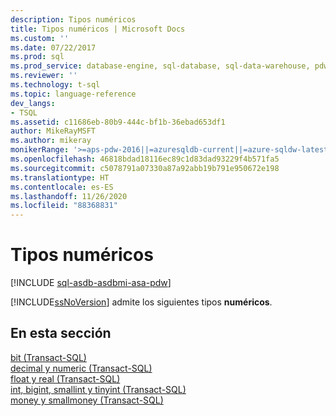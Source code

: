 ```yaml
---
description: Tipos numéricos
title: Tipos numéricos | Microsoft Docs
ms.custom: ''
ms.date: 07/22/2017
ms.prod: sql
ms.prod_service: database-engine, sql-database, sql-data-warehouse, pdw
ms.reviewer: ''
ms.technology: t-sql
ms.topic: language-reference
dev_langs:
- TSQL
ms.assetid: c11686eb-80b9-444c-bf1b-36ebad653df1
author: MikeRayMSFT
ms.author: mikeray
monikerRange: '>=aps-pdw-2016||=azuresqldb-current||=azure-sqldw-latest||>=sql-server-2016||=sqlallproducts-allversions||>=sql-server-linux-2017||=azuresqldb-mi-current'
ms.openlocfilehash: 46818bdad18116ec89c1d83dad93229f4b571fa5
ms.sourcegitcommit: c5078791a07330a87a92abb19b791e950672e198
ms.translationtype: HT
ms.contentlocale: es-ES
ms.lasthandoff: 11/26/2020
ms.locfileid: "88368831"
---
```

# <a name="numeric-types"></a>Tipos numéricos
[!INCLUDE [sql-asdb-asdbmi-asa-pdw](../../includes/applies-to-version/sql-asdb-asdbmi-asa-pdw.md)]

[!INCLUDE[ssNoVersion](../../includes/ssnoversion-md.md)] admite los siguientes tipos **numéricos**.
  
## <a name="in-this-section"></a>En esta sección

[bit &#40;Transact-SQL&#41;](../../t-sql/data-types/bit-transact-sql.md)  
[decimal y numeric &#40;Transact-SQL&#41;](../../t-sql/data-types/decimal-and-numeric-transact-sql.md)  
[float y real &#40;Transact-SQL&#41;](../../t-sql/data-types/float-and-real-transact-sql.md)  
[int, bigint, smallint y tinyint &#40;Transact-SQL&#41;](../../t-sql/data-types/int-bigint-smallint-and-tinyint-transact-sql.md)  
[money y smallmoney &#40;Transact-SQL&#41;](../../t-sql/data-types/money-and-smallmoney-transact-sql.md)

